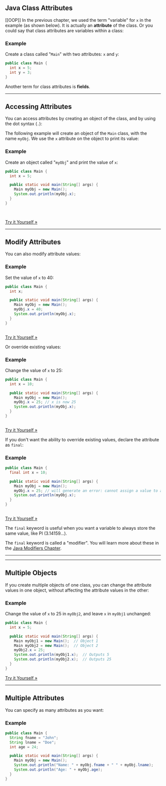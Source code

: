 ## Java Class Attributes
[[OOP]]
In the previous chapter, we used the term "variable" for `x` in the example (as shown below). It is actually an **attribute** of the class. Or you could say that class attributes are variables within a class:

### Example

Create a class called "`Main`" with two attributes: `x` and `y`:

```java
public class Main {
  int x = 5;
  int y = 3;
}
```

Another term for class attributes is **fields**.

---

## Accessing Attributes

You can access attributes by creating an object of the class, and by using the dot syntax (`.`):

The following example will create an object of the `Main` class, with the name `myObj`. We use the `x` attribute on the object to print its value:

### Example

Create an object called "`myObj`" and print the value of `x`:

```java
public class Main {
  int x = 5;

  public static void main(String[] args) {
    Main myObj = new Main();
    System.out.println(myObj.x);
  }
}
 
 
```

[Try it Yourself »](https://www.w3schools.com/java/tryjava.asp?filename=demo_attributes)

---

## Modify Attributes

You can also modify attribute values:

### Example

Set the value of `x` to 40:

```java
public class Main {
  int x;

  public static void main(String[] args) {
    Main myObj = new Main();
    myObj.x = 40;
    System.out.println(myObj.x);
  }
}
 
```

[Try it Yourself »](https://www.w3schools.com/java/tryjava.asp?filename=demo_attributes2)

Or override existing values:

### Example

Change the value of `x` to 25:

```java
public class Main {
  int x = 10;

  public static void main(String[] args) {
    Main myObj = new Main();
    myObj.x = 25; // x is now 25
    System.out.println(myObj.x);
  }
}
 
```

[Try it Yourself »](https://www.w3schools.com/java/tryjava.asp?filename=demo_attributes3)

If you don't want the ability to override existing values, declare the attribute as `final`:

### Example

```java
public class Main {
  final int x = 10;

  public static void main(String[] args) {
    Main myObj = new Main();
    myObj.x = 25; // will generate an error: cannot assign a value to a final variable
    System.out.println(myObj.x);
  }
}
 
```

[Try it Yourself »](https://www.w3schools.com/java/tryjava.asp?filename=demo_attributes_final)

The `final` keyword is useful when you want a variable to always store the same value, like PI (3.14159...).

The `final` keyword is called a "modifier". You will learn more about these in the [Java Modifiers Chapter](https://www.w3schools.com/java/java_modifiers.asp).

---

---

## Multiple Objects

If you create multiple objects of one class, you can change the attribute values in one object, without affecting the attribute values in the other:

### Example

Change the value of `x` to 25 in `myObj2`, and leave `x` in `myObj1` unchanged:

```java
public class Main {
  int x = 5;

  public static void main(String[] args) {
    Main myObj1 = new Main();  // Object 1
    Main myObj2 = new Main();  // Object 2
    myObj2.x = 25;
    System.out.println(myObj1.x);  // Outputs 5
    System.out.println(myObj2.x);  // Outputs 25
  }
}
```

[Try it Yourself »](https://www.w3schools.com/java/tryjava.asp?filename=demo_attributes_multi_obj)

---

## Multiple Attributes

You can specify as many attributes as you want:

### Example

```java
public class Main {
  String fname = "John";
  String lname = "Doe";
  int age = 24;

  public static void main(String[] args) {
    Main myObj = new Main();
    System.out.println("Name: " + myObj.fname + " " + myObj.lname);
    System.out.println("Age: " + myObj.age);
  }
}
```